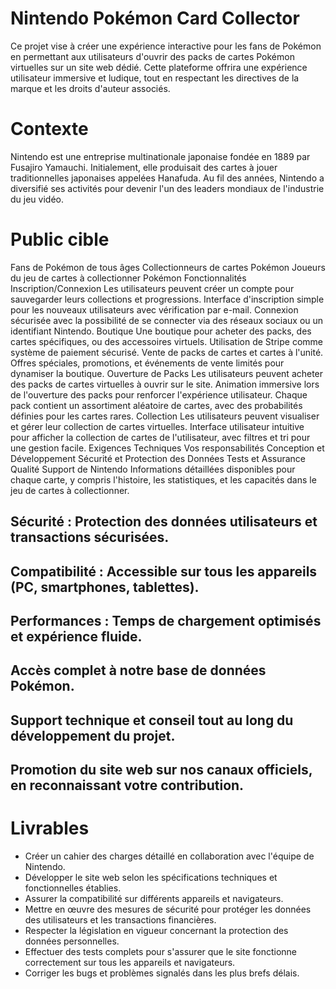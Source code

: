 # Nintendo Pokémon Card Collector
Ce projet vise à créer une expérience interactive pour les fans de Pokémon en permettant aux utilisateurs d'ouvrir des packs de cartes Pokémon virtuelles sur un site web dédié. Cette plateforme offrira une expérience utilisateur immersive et ludique, tout en respectant les directives de la marque et les droits d'auteur associés.

# Contexte
Nintendo est une entreprise multinationale japonaise fondée en 1889 par Fusajiro Yamauchi. Initialement, elle produisait des cartes à jouer traditionnelles japonaises appelées Hanafuda. Au fil des années, Nintendo a diversifié ses activités pour devenir l'un des leaders mondiaux de l'industrie du jeu vidéo.

# Public cible
Fans de Pokémon de tous âges
Collectionneurs de cartes Pokémon
Joueurs du jeu de cartes à collectionner Pokémon
Fonctionnalités
Inscription/Connexion
Les utilisateurs peuvent créer un compte pour sauvegarder leurs collections et progressions.
Interface d'inscription simple pour les nouveaux utilisateurs avec vérification par e-mail.
Connexion sécurisée avec la possibilité de se connecter via des réseaux sociaux ou un identifiant Nintendo.
Boutique
Une boutique pour acheter des packs, des cartes spécifiques, ou des accessoires virtuels.
Utilisation de Stripe comme système de paiement sécurisé.
Vente de packs de cartes et cartes à l'unité.
Offres spéciales, promotions, et événements de vente limités pour dynamiser la boutique.
Ouverture de Packs
Les utilisateurs peuvent acheter des packs de cartes virtuelles à ouvrir sur le site.
Animation immersive lors de l'ouverture des packs pour renforcer l'expérience utilisateur.
Chaque pack contient un assortiment aléatoire de cartes, avec des probabilités définies pour les cartes rares.
Collection
Les utilisateurs peuvent visualiser et gérer leur collection de cartes virtuelles.
Interface utilisateur intuitive pour afficher la collection de cartes de l'utilisateur, avec filtres et tri pour une gestion facile.
Exigences Techniques
Vos responsabilités
Conception et Développement
Sécurité et Protection des Données
Tests et Assurance Qualité
Support de Nintendo
Informations détaillées disponibles pour chaque carte, y compris l'histoire, les statistiques, et les capacités dans le jeu de cartes à collectionner.
## Sécurité : Protection des données utilisateurs et transactions sécurisées.
## Compatibilité : Accessible sur tous les appareils (PC, smartphones, tablettes).
## Performances : Temps de chargement optimisés et expérience fluide.
## Accès complet à notre base de données Pokémon.
<!-- ## Accès aux cartes pokémon en CSS : https://github.com/simeydotme/pokemon-cards-css -->
## Support technique et conseil tout au long du développement du projet.
## Promotion du site web sur nos canaux officiels, en reconnaissant votre contribution.
# Livrables
- Créer un cahier des charges détaillé en collaboration avec l'équipe de Nintendo.
- Développer le site web selon les spécifications techniques et fonctionnelles établies.
- Assurer la compatibilité sur différents appareils et navigateurs.
- Mettre en œuvre des mesures de sécurité pour protéger les données des utilisateurs et les transactions financières.
- Respecter la législation en vigueur concernant la protection des données personnelles.
- Effectuer des tests complets pour s'assurer que le site fonctionne correctement sur tous les appareils et navigateurs.
- Corriger les bugs et problèmes signalés dans les plus brefs délais.